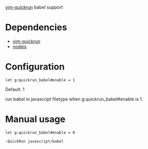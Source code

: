 [vim-quickrun](https://github.com/thinca/vim-quickrun) babel support

# Dependencies
* [vim-quickrun](https://github.com/thinca/vim-quickrun)
* [nodejs](https://github.com/nodejs/node)

# Configuration
```vim
let g:quickrun_babel#enable = 1
```
Default: 1

run babel in javascript filetype when g:quickrun_babel#enable is 1.

# Manual usage
```vim
let g:quickrun_babel#enable = 0

:QuickRun javascript/babel
```
